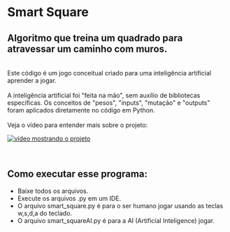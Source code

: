 <h1>Smart Square</h1>
<h2>Algoritmo que treina um quadrado para atravessar um caminho com muros.</h2>
<br>
Este código é um jogo conceitual criado para uma inteligência artificial aprender a jogar.
<br>
<br>
 A inteligência artificial foi "feita na mão", sem auxílio de bibliotecas específicas. Os conceitos de "pesos", "inputs", "mutação" e "outputs" foram aplicados diretamente no código em Python.
 <br>
 <br>
 Veja o vídeo para entender mais sobre o projeto:
 
 [![vídeo mostrando o projeto](https://img.youtube.com/vi/Ney7iEp3irs/0.jpg)](https://www.youtube.com/watch?v=Ney7iEp3irs)
 
 <br>
 <h2>Como executar esse programa:</h2>
 <ul>
 <li>Baixe todos os arquivos.</li>
 <li>Execute os arquivos .py em um IDE.</li>
 <li>O arquivo smart_square.py é para o ser humano jogar usando as teclas w,s,d,a do teclado.
 </li>
 <li>O arquivo smart_squareAI.py é para a AI (Artificial Inteligence) jogar.</li>
 </ul>
 
